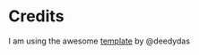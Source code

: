 # Credits
I am using the awesome [template](https://github.com/deedydas/Deedy-Resume) by @deedydas 
